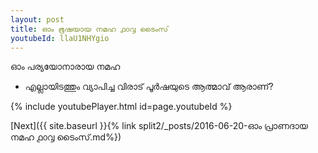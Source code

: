 ```yaml
---
layout: post
title: ഓം ഭൂഷയായ നമഹ ൧൦൮ ടൈംസ്
youtubeId: llaU1NHYgio
---
```

 
 
 ഓം പര്യയോനാരായ നമഹ 
 
 -  എല്ലായിടത്തും വ്യാപിച്ച വിരാട് പൂർഷയുടെ ആത്മാവ് ആരാണ്? 
 
  
 
  
 
 
 
 
 
 


{% include youtubePlayer.html id=page.youtubeId %}
 
[Next]({{ site.baseurl }}{% link  split2/_posts/2016-06-20-ഓം പ്രാണദായ നമഹ ൧൦൮ ടൈംസ്.md%})
 
